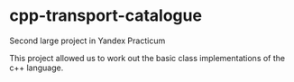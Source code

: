 # cpp-transport-catalogue
Second large project in Yandex Practicum

This project allowed us to work out the basic class implementations of the c++ language. 
